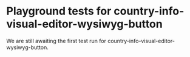 # Playground tests for country-info-visual-editor-wysiwyg-button
We are still awaiting the first test run for country-info-visual-editor-wysiwyg-button.
